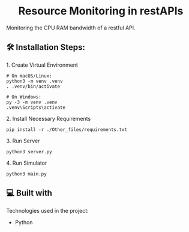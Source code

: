 <h1 align="center" id="title">Resource Monitoring in restAPIs</h1>

<p id="description">Monitoring the CPU RAM bandwidth of a restful API.</p>

<h2>🛠️ Installation Steps:</h2>

<p>1. Create Virtual Environment</p>

```
# On macOS/Linux:
python3 -m venv .venv
. .venv/bin/activate

# On Windows:
py -3 -m venv .venv
.venv\Scripts\activate
```

<p>2. Install Necessary Requirements</p>

```
pip install -r ./Other_files/requirements.txt
```

<p>3. Run Server</p>

```
python3 server.py
```

<p>4. Run Simulator</p>

```
python3 main.py
```

<h2>💻 Built with</h2>

Technologies used in the project:

- Python
